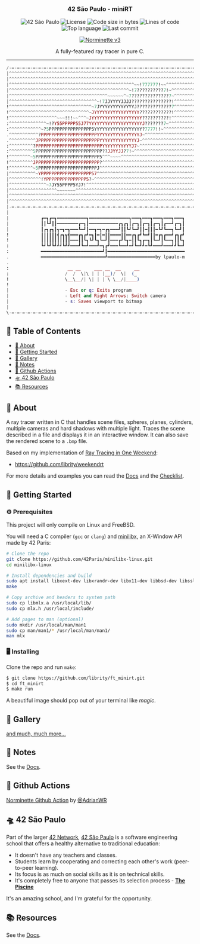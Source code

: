 <h3 align="center">42 São Paulo - miniRT</h3>

<div align="center">

![42 São Paulo](https://img.shields.io/badge/42-SP-1E2952)
![License](https://img.shields.io/github/license/librity/ft_minirt?color=yellow)
![Code size in bytes](https://img.shields.io/github/languages/code-size/librity/ft_minirt?color=blue)
![Lines of code](https://img.shields.io/tokei/lines/github/librity/ft_minirt?color=blueviolet)
![Top language](https://img.shields.io/github/languages/top/librity/ft_minirt?color=ff69b4)
![Last commit](https://img.shields.io/github/last-commit/librity/ft_minirt?color=orange)

</div>

<div align="center">

[![Norminette v3](https://github.com/librity/ft_minirt/actions/workflows/norminette_v3.yml/badge.svg)](https://github.com/librity/ft_minirt/actions/workflows/norminette_v3.yml)

</div>

<p align="center"> A fully-featured ray tracer in pure C.
  <br>
</p>

---

```elixir
/-=-=-=-=-=-=-=-=-=-=-=-=-=-=-=-=-=-=-=-=-=-=-=-=-=-=-=-=-=-=-=-=-=-=-=-=-=-=-=\
|^^^^^^^^^^^^^^^^^^^^^^^^^^^^^^^^^^^^^^^^^^^^^^^^^^^^^^^^^^^^^^^^^^^^^^^^^^^^^^|
|^^^^^^^^^^^^^^^^^^^^^^^^^^^^^^^^^^^^^^^^^^^^^^^^^^^^^^^^^^^^^^^^^^^^^^^^^^^^^^|
|^^^^^^^^^^^^^^^^^^^^^^^^^^^^^^^^^^^^^^^^^^^^^^^~~!777777!~~^^^^^^^^^^^^^^^^^^^|
|^^^^^^^^^^^^^^^^^^^^^^^^^^^^^^^^^^^^^^^^^^^^^~!7??????????7!~^^^^^^^^^^^^^^^^^|
|^^^^^^^^^^^^^^^^^^^^^^^^^^^^^^^^^^^^^~~~~~~^~7??????????????7~^^^^^^^^^^^^^^^^|
|^^^^^^^^^^^^^^^^^^^^^^^^^^^^^^^^^~!7JJYYYYJJJJ???????????????!^^^^^^^^^^^^^^^^|
!^^^^^^^^^^^^^^^^^^^^^^^^^^^^^^^~7JYYYYYYYYYYYYYJ?????????????7^^^^^^^^^^^^^^^^!
!^^^^^^^^^^^^^^^^^^^^^^^^^^^^^^~JYYYYYYYYYYYYYYYYY????????????!^^^^^^^^^^^^^^^^!
!^^^^^^^^^^^^^^^^^^~~~!!!~~^^^~JYYYYYYYYYYYYYYYYYYY??????????!^^^^^^^^^^^^^^^^^!
:^^^^^^^^^^^^^^~!?Y55PPPPP55J77YYYYYYYYYYYYYYYYYYYYJ???????7~^^^^^^^^^^^^^^^^^^:
:^^^^^^^^^^^^~?5PPPPPPPPPPPPPPPP5YYYYYYYYYYYYYYYYYY?7777!!~^^^^^^^^^^^^^^^^^^^^:
.^^^^^^^^^^^?PPPPPPPPPPPPPPPPPPPPPYYYYYYYYYYYYYYYYJ~^^^^^^^^^^^^^^^^^^^^^^^^^^^.
.^^^^^^^^^^JPPPPPPPPPPPPPPPPPPPPPPPYYYYYYYYYYYYYYJ~^^^^^^^^^^^^^^^^^^^^^^^^^^^^.
:^^^^^^^^^?PPPPPPPPPPPPPPPPPPPPPPPPPYYYYYYYYYYYJ7~^^^^^^^^^^^^^^^^^^^^^^^^^^^^^:
:^^^^^^^^^5PPPPPPPPPPPPPPPPPPPPPPPPP??JJYYJJ?7!~^^^^^^^^^^^^^^^^^^^^^^^^^^^^^^^:
!^^^^^^^^~5PPPPPPPPPPPPPPPPPPPPPPPP5^^^~~~~^^^^^^^^^^^^^^^^^^^^^^^^^^^^^^^^^^^^!
!^^^^^^^^^JPPPPPPPPPPPPPPPPPPPPPPPP?^^^^^^^^^^^^^^^^^^^^^^^^^^^^^^^^^^^^^^^^^^^!
!^^^^^^^^^~5PPPPPPPPPPPPPPPPPPPPPPJ^^^^^^^^^^^^^^^^^^^^^^^^^^^^^^^^^^^^^^^^^^^^!
|^^^^^^^^^^~YPPPPPPPPPPPPPPPPPPP57^^^^^^^^^^^^^^^^^^^^^^^^^^^^^^^^^^^^^^^^^^^^^|
|^^^^^^^^^^^^!YPPPPPPPPPPPPPPP5?~^^^^^^^^^^^^^^^^^^^^^^^^^^^^^^^^^^^^^^^^^^^^^^|
|^^^^^^^^^^^^^^~7JY55PPPP5YJ7!^^^^^^^^^^^^^^^^^^^^^^^^^^^^^^^^^^^^^^^^^^^^^^^^^|
|^^^^^^^^^^^^^^^^^^~~~~~~~^^^^^^^^^^^^^^^^^^^^^^^^^^^^^^^^^^^^^^^^^^^^^^^^^^^^^|
|^^^^^^^^^^^^^^^^^^^^^^^^^^^^^^^^^^^^^^^^^^^^^^^^^^^^^^^^^^^^^^^^^^^^^^^^^^^^^^|
|^^^^^^^^^^^^^^^^^^^^^^^^^^^^^^^^^^^^^^^^^^^^^^^^^^^^^^^^^^^^^^^^^^^^^^^^^^^^^^|
|-=-=-=-=-=-=-=-=-=-=-=-=-=-=-=-=-=-=-=-=-=-=-=-=-=-=-=-=-=-=-=-=-=-=-=-=-=-=-=|
|                                                                              |
|            ┏━┓┏━┓━━━━━━━━━━━┓━━━━━━━━━━━━━━━┓━━━┓━━━┓━━━┓━━━┓━━━┓           |
|            ┃┃┗┛┃┃━━━━━━━━┏━┓┃━━━━━━━━━━━┏┓┏┓┃┏━┓┃┏━┓┃┏━┓┃┏━━┛┏━┓┃           |
|            ┃┏┓┏┓┃┓━┓━┓━━━┗━┛┃━━┓━┓━┏┓━━━┛┃┃┗┛┗━┛┃┃━┃┃┃━┗┛┗━━┓┗━┛┃           |
!            ┃┃┃┃┃┃┫┏┓┓┫━━━┏┓┏┛━┓┃━┃━┃┃━━━━┃┃━━┏┓┏┛┗━┛┃┃━┏┓┏━━┛┏┓┏┛           !
!            ┃┃┃┃┃┃┃┃┃┃┃━━━┃┃┗┓┗┛┗┓┗━┛┃━━━┏┛┗┓━┃┃┗┓┏━┓┃┗━┛┃┗━━┓┃┃┗┓           !
:            ┗┛┗┛┗┛┛┛┗┛┛━━━┛┗━┛━━━┛━┓┏┛━━━┗━━┛━┛┗━┛┛━┗┛━━━┛━━━┛┛┗━┛           :
:            ━━━━━━━━━━━━━━━━━━━━━━━┛┃━━━━━━━━━━━━━━━━━━━━━━━━━━━━━           :
.            ━━━━━━━━━━━━━━━━━━━━━━━━┛━━━━━━━━━━━━━━━━━━by lpaulo-m           .
.                                                                              .
:                      __ __     ___ __  __     __                             :
:                     /  /  \|\ | | |__)/  \|  (_                              :
!                     \__\__/| \| | | \ \__/|____)                             !
!                                                                              !
|                     - Esc or q: Exits program                                |
|                     - Left and Right Arrows: Switch camera                   |
|                     - s: Saves viewport to bitmap                            |
|                                                                              |
\-=-=-=-=-=-=-=-=-=-=-=-=-=-=-=-=-=-=-=-=-=-=-=-=-=-=-=-=-=-=-=-=-=-=-=-=-=-=-=/
```

## 📜 Table of Contents

- [🧐 About](#about)
- [🏁 Getting Started](#getting_started)
- [🎨 Gallery](#gallery)
- [📝 Notes](#notes)
- [🐙 Github Actions](#github_actions)
- [🛸 42 São Paulo](#ft_sp)
- [📚 Resources](#resources)

## 🧐 About <a name = "about"></a>

A ray tracer written in C that handles scene files, spheres, planes, cylinders,
multiple cameras and hard shadows with multiple light.
Traces the scene described in a file and displays it in an interactive window.
It can also save the rendered scene to a `.bmp` file.

Based on my implementation of
[Ray Tracing in One Weekend](https://raytracing.github.io/books/RayTracingInOneWeekend.html):

- https://github.com/librity/weekendrt

For more details and examples you can read
the [Docs](./docs) and the [Checklist](./docs/checklist.md).

## 🏁 Getting Started <a name = "getting_started"></a>

### ⚙️ Prerequisites

This project will only compile on Linux and FreeBSD.

You will need a C compiler (`gcc` or `clang`)
and [minilibx](https://github.com/42Paris/minilibx-linux),
an X-Window API made by 42 Paris:

```bash
# Clone the repo
git clone https://github.com/42Paris/minilibx-linux.git
cd minilibx-linux

# Install dependencies and build
sudo apt install libxext-dev libxrandr-dev libx11-dev libbsd-dev libssl-dev
make

# Copy archive and headers to system path
sudo cp libmlx.a /usr/local/lib/
sudo cp mlx.h /usr/local/include/

# Add pages to man (optional)
sudo mkdir /usr/local/man/man1
sudo cp man/man1/* /usr/local/man/man1/
man mlx
```

### 🖥️ Installing

Clone the repo and run `make`:

```bash
$ git clone https://github.com/librity/ft_minirt.git
$ cd ft_minirt
$ make run
```

A beautiful image should pop out of your terminal like _magic_.

## 🎨 Gallery <a name="gallery"></a>

[and much, much more...](https://github.com/librity/ft_minirt/tree/main/gallery)

## 📝 Notes <a name = "notes"></a>

See the [Docs](./docs).

## 🐙 Github Actions <a name = "github_actions"></a>

[Norminette Github Action](https://github.com/AdrianWR/libft/blob/master/.github/workflows/norminette.yaml)
by [@AdrianWR](https://github.com/AdrianWR)

## 🛸 42 São Paulo <a name = "ft_sp"></a>

Part of the larger [42 Network](https://www.42.fr/42-network/),
[42 São Paulo](https://www.42sp.org.br/) is a software engineering school
that offers a healthy alternative to traditional education:

- It doesn't have any teachers and classes.
- Students learn by cooperating
  and correcting each other's work (peer-to-peer learning).
- Its focus is as much on social skills as it is on technical skills.
- It's completely free to anyone that passes its selection process -
  [**The Piscine**](https://42.fr/en/admissions/42-piscine/)

It's an amazing school, and I'm grateful for the opportunity.

## 📚 Resources <a name="resources"></a>

See the [Docs](./docs).
